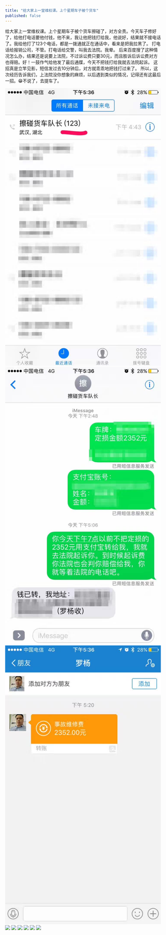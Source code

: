 ```yaml
---
title: "给大家上一堂维权课。上个星期车子被个货车"
published: false
---
```

给大家上一堂维权课。上个星期车子被个货车擦碰了，对方全责。今天车子修好了，给他打电话要他付钱，他不来，我让他把钱打给我，他说好，结果就不接电话了。我给他打了123个电话，都是一拨通就正在通话中，看来是把我拉黑了。
打电话给报销公司，不管。打电话给交警，叫我去法院。我晕。
后来百度搜了这种情况怎么办，结果还是说要上法院，不过诉讼费只要30元，而且胜诉后诉讼费对方也得赔。好！一鼓作气给他发了最后通牒，今天不把钱打给我就去法院起诉。
这招真是立竿见影，短信发过去10分钟后，对方就乖乖地把钱打过来了。
所以，这次经历告诉我们，上法院没你想象的麻烦，以后遇到类似的情况，记得还有这最后一招。😁不说了，去提车了。

![](./1.jpg)
![](./2.jpg)
![](./3.jpg)
![](./4.jpg)
![](./5.jpg)
![](./6.jpg)
![](./7.jpg)
![](./8.jpg)
![](./9.jpg)

